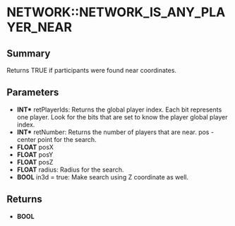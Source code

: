 # NETWORK::NETWORK_IS_ANY_PLAYER_NEAR

## Summary
Returns TRUE if participants were found near coordinates.

## Parameters
* **INT\*** retPlayerIds:
Returns the global player index.
Each bit represents one player.
Look for the bits that are set to know the player global player index.
* **INT\*** retNumber:
Returns the number of players that are near.
pos - center point for the search.
* **FLOAT** posX
* **FLOAT** posY
* **FLOAT** posZ
* **FLOAT** radius: Radius for the search.
* **BOOL** in3d = true: Make search using Z coordinate as well.

## Returns
* **BOOL**
